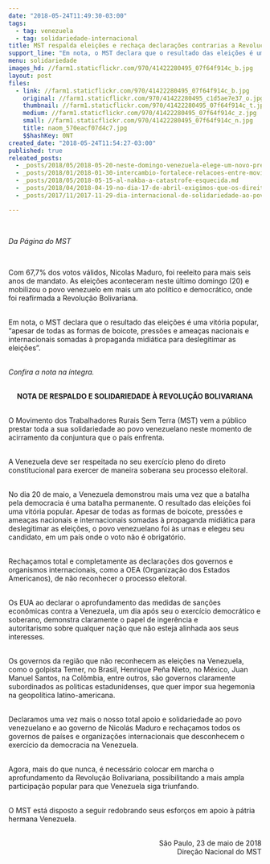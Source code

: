 ```yaml
---
date: "2018-05-24T11:49:30-03:00"
tags:
  - tag: venezuela
  - tag: solidariedade-internacional
title: MST respalda eleições e rechaça declarações contrarias a Revolução Bolivariana
support_line: "Em nota, o MST declara que o resultado das eleições é uma vitória popular"
menu: solidariedade
images_hd: //farm1.staticflickr.com/970/41422280495_07f64f914c_b.jpg
layout: post
files:
  - link: //farm1.staticflickr.com/970/41422280495_07f64f914c_b.jpg
    original: //farm1.staticflickr.com/970/41422280495_c1d5ae7e37_o.jpg
    thumbnail: //farm1.staticflickr.com/970/41422280495_07f64f914c_t.jpg
    medium: //farm1.staticflickr.com/970/41422280495_07f64f914c_z.jpg
    small: //farm1.staticflickr.com/970/41422280495_07f64f914c_n.jpg
    title: naom_570eacf07d4c7.jpg
    $$hashKey: 0NT
created_date: "2018-05-24T11:54:27-03:00"
published: true
releated_posts:
  - _posts/2018/05/2018-05-20-neste-domingo-venezuela-elege-um-novo-presidente-e-deputados-regionais.md
  - _posts/2018/01/2018-01-30-intercambio-fortalece-relacoes-entre-movimentos-populares-do-brasil-e-da-argentina.md
  - _posts/2018/05/2018-05-15-al-nakba-a-catastrofe-esquecida.md
  - _posts/2018/04/2018-04-19-no-dia-17-de-abril-exigimos-que-os-direitos-dos-campesinos-e-campesinas-sejam-garantidos-basta-ao-tlc-basta-de-impunidade.md
  - _posts/2017/11/2017-11-29-dia-internacional-de-solidariedade-ao-povo-palestino-e-comemorado-nesta-quarta-29.md

---
```

<p>&nbsp;</p>

<p><em>Da P&aacute;gina do MST</em></p>

<p>&nbsp;</p>

<p>Com 67,7% dos votos v&aacute;lidos, Nicolas Maduro, foi reeleito para mais seis anos de mandato. As elei&ccedil;&otilde;es aconteceram neste &uacute;ltimo domingo (20) e mobilizou o povo venezuelo em mais um ato pol&iacute;tico e democr&aacute;tico, onde foi reafirmada a Revolu&ccedil;&atilde;o Bolivariana.</p>

<p><br />
Em nota, o MST declara que o resultado das elei&ccedil;&otilde;es &eacute; uma vit&oacute;ria popular, &ldquo;apesar de todas as formas de boicote, press&otilde;es e amea&ccedil;as nacionais e internacionais somadas &agrave; propaganda midi&aacute;tica para deslegitimar as elei&ccedil;&otilde;es&rdquo;.</p>

<p><br />
<em>Confira a nota na &iacute;ntegra.</em></p>

<p style="text-align: center;"><br />
<strong>NOTA DE RESPALDO E SOLIDARIEDADE &Agrave; REVOLU&Ccedil;&Atilde;O BOLIVARIANA</strong></p>

<p><br />
O Movimento dos Trabalhadores Rurais Sem Terra (MST) vem a p&uacute;blico prestar toda a sua solidariedade ao povo venezuelano neste momento de acirramento da conjuntura que o pa&iacute;s enfrenta.</p>

<p><br />
A Venezuela deve ser respeitada no seu exerc&iacute;cio pleno do direto constitucional para exercer de maneira soberana seu processo eleitoral.</p>

<p><br />
No dia 20 de maio, a Venezuela demonstrou mais uma vez que a batalha pela democracia &eacute; uma batalha permanente. O resultado das elei&ccedil;&otilde;es foi uma vit&oacute;ria popular. Apesar de todas as formas de boicote, press&otilde;es e amea&ccedil;as nacionais e internacionais somadas &agrave; propaganda midi&aacute;tica para deslegitimar as elei&ccedil;&otilde;es, o povo venezuelano foi &agrave;s urnas e elegeu seu candidato, em um pa&iacute;s onde o voto n&atilde;o &eacute; obrigat&oacute;rio.</p>

<p><br />
Recha&ccedil;amos total e completamente as declara&ccedil;&otilde;es dos governos e organismos internacionais, como a OEA (Organiza&ccedil;&atilde;o dos Estados Americanos), de n&atilde;o reconhecer o processo eleitoral.</p>

<p><br />
Os EUA ao declarar o aprofundamento das medidas de san&ccedil;&otilde;es econ&ocirc;micas contra a Venezuela, um dia ap&oacute;s seu o exerc&iacute;cio democr&aacute;tico e soberano, demonstra claramente o papel de inger&ecirc;ncia e autoritarismo&nbsp;sobre qualquer na&ccedil;&atilde;o que n&atilde;o esteja alinhada aos seus interesses.</p>

<p><br />
Os governos da regi&atilde;o que n&atilde;o reconhecem as elei&ccedil;&otilde;es na Venezuela, como o golpista Temer, no Brasil, Henrique Pe&ntilde;a Nieto, no M&eacute;xico, Juan Manuel Santos, na Col&ocirc;mbia, entre outros, s&atilde;o governos claramente subordinados as politicas estadunidenses, que quer impor sua hegemonia na geopol&iacute;tica latino-americana.</p>

<p><br />
Declaramos uma vez mais o nosso total apoio e solidariedade ao povo venezuelano e ao governo de Nicol&aacute;s Maduro e recha&ccedil;amos todos os governos de pa&iacute;ses e organiza&ccedil;&otilde;es internacionais que desconhecem o exerc&iacute;cio da democracia na Venezuela.</p>

<p><br />
Agora, mais do que nunca, &eacute; necess&aacute;rio colocar em marcha o aprofundamento da Revolu&ccedil;&atilde;o Bolivariana, possibilitando a mais ampla participa&ccedil;&atilde;o popular para que Venezuela siga triunfando.</p>

<p><br />
O MST est&aacute; disposto a seguir redobrando seus esfor&ccedil;os em apoio &agrave; p&aacute;tria hermana Venezuela.</p>

<p style="text-align: right;"><br />
S&atilde;o Paulo, 23 de maio de 2018<br />
Dire&ccedil;&atilde;o Nacional do MST</p>

<p style="text-align: right;">&nbsp;</p>
